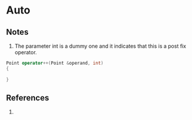 # Auto

## Notes
1. The parameter int is a dummy one and it indicates that this is a post fix operator.

```cpp
Point operator++(Point &operand, int)
{
    
}
```


## References

1. 

